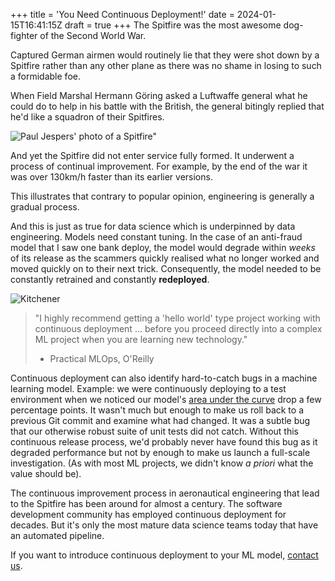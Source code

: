+++
title = 'You Need Continuous Deployment!'
date = 2024-01-15T16:41:15Z
draft = true
+++
The Spitfire was the most awesome dog-fighter of the Second World War. 

Captured German airmen would routinely lie that they were shot down by a Spitfire rather than any other plane as there was no shame in losing to such a formidable foe. 

When Field Marshal Hermann Göring asked a Luftwaffe general what he could do to help in his battle with the British, the general bitingly replied that he'd like a squadron of their Spitfires.

![Paul Jespers' photo of a Spitfire"](/img/blog/spitfire2.jpg)

And yet the Spitfire did not enter service fully formed. It underwent a process of continual improvement. For example, by the end of the war it was over 130km/h faster than its earlier versions.


This illustrates that contrary to popular opinion, engineering is generally a gradual process. 


And this is just as true for data science which is underpinned by data engineering. Models need constant tuning. In the case of an anti-fraud model that I saw one bank deploy, the model would degrade within <i>weeks</i> of its release as the scammers quickly realised what no longer worked and moved quickly on to their next trick. Consequently, the model needed to be constantly retrained and constantly <b>redeployed</b>.


![Kitchener](/img/blog/you_need_continuous_deployment.jpg)
> "I highly recommend getting a 'hello world' type project working with continuous deployment ... before you proceed directly into a complex ML project when you are learning new technology." 
> - Practical  MLOps, O'Reilly

Continuous deployment can also identify hard-to-catch bugs in a machine learning model. Example: we were continuously deploying to a test environment when we noticed our model's <a href="https://en.wikipedia.org/wiki/Receiver_operating_characteristic#Area_under_the_curve">area under the curve</a> drop a few percentage points. It wasn't much but enough to make us roll back to a previous Git commit and examine what had changed. It was a subtle bug that our otherwise robust suite of unit tests did not catch. Without this continuous release process, we'd probably never have found this bug as it degraded performance but not by enough to make us launch a full-scale investigation. (As with most ML projects, we didn't know <i>a priori</i> what the value should be).


The continuous improvement process in aeronautical engineering that lead to the Spitfire has been around for almost a century.
The software development community has employed continuous deployment for decades. 
But it's only the most mature data science teams today that have an automated pipeline. 

If you want to introduce continuous deployment to your ML model, [contact us](/contact/).
